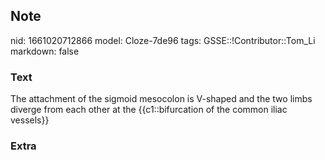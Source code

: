 ## Note
nid: 1661020712866
model: Cloze-7de96
tags: GSSE::!Contributor::Tom_Li
markdown: false

### Text
<div>
  The attachment of the sigmoid mesocolon is V-shaped and the two
  limbs diverge from each other at the {{c1::bifurcation of the
  common iliac vessels}}
</div>

### Extra

